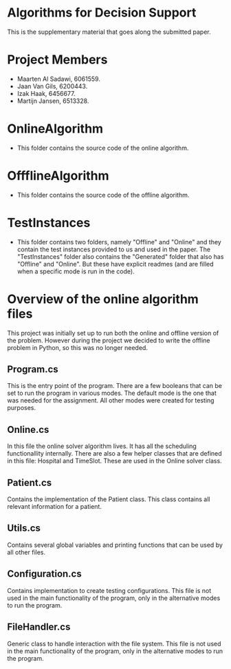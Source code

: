 # Algorithms for Decision Support
This is the supplementary material that goes along the submitted paper. 

# Project Members
- Maarten Al Sadawi, 6061559.
- Jaan Van Gils, 6200443.
- Izak Haak, 6456677.
- Martijn Jansen, 6513328.

# OnlineAlgorithm
- This folder contains the source code of the online algorithm.

# OffflineAlgorithm
- This folder contains the source code of the offline algorithm.

# TestInstances
- This folder contains two folders, namely "Offline" and "Online" and they contain the test instances provided to us and used in the paper. The "TestInstances" folder also contains the "Generated" folder that also has "Offline" and "Online". But these have explicit readmes (and are filled when a specific mode is run in the code).

# Overview of the online algorithm files
This project was initially set up to run both the online and offline version of the problem. However during the project we decided to write the offline problem in Python, so this was no longer needed.
## Program.cs
This is the entry point of the program. There are a few booleans that can be set to run the program in various modes. The default mode is the one that was needed for the assignment. All other modes were created for testing purposes.

## Online.cs
In this file the online solver algorithm lives. It has all the scheduling functionallity internally. There are also a few helper classes that are defined in this file: Hospital and TimeSlot. These are used in the Online solver class.

## Patient.cs
Contains the implementation of the Patient class. This class contains all relevant information for a patient.
## Utils.cs
Contains several global variables and printing functions that can be used by all other files.

## Configuration.cs
Contains implementation to create testing configurations. This file is not used in the main functionality of the program, only in the alternative modes to run the program.
## FileHandler.cs
Generic class to handle interaction with the file system. This file is not used in the main functionality of the program, only in the alternative modes to run the program.